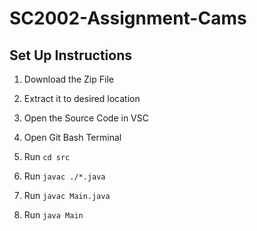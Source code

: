 # SC2002-Assignment-Cams

## Set Up Instructions
1.	Download the Zip File 
2.	Extract it to desired location
3.	Open the Source Code in VSC
4.  Open Git Bash Terminal

5.  Run
``` cd src ```

6.  Run 
``` javac ./*.java ```

7.  Run 
``` javac Main.java ```

8.  Run
``` java Main ```